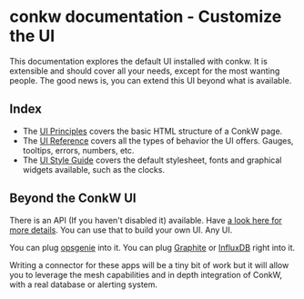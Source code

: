 # conkw documentation - Customize the UI

This documentation explores the default UI installed with conkw. It is extensible and should cover all your needs, except for the most wanting people. The good news is, you can extend this UI beyond what is available. 

## Index

* The [UI Principles](UI_PRINCIPLES.md) covers the basic HTML structure of a ConkW page.
* The [UI Reference](UI_REFERENCE.md) covers all the types of behavior the UI offers. Gauges, tooltips, errors, numbers, etc.
* The [UI Style Guide](UI_STYLES.md) covers the default stylesheet, fonts and graphical widgets available, such as the clocks.


## Beyond the ConkW UI

There is an API (If you haven't disabled it) available. Have [a look here for more details](API.md). You can use that to build your own UI. Any UI. 

You can plug [opsgenie](https://www.atlassian.com/software/opsgenie/) into it. You can plug [Graphite](https://graphiteapp.org/) or [InfluxDB](https://www.influxdata.com/products/influxdb/) right into it.

Writing a connector for these apps will be a tiny bit of work but it will allow you to leverage the mesh capabilities and in depth integration of ConkW, with a real database or alerting system.

